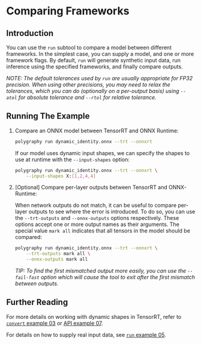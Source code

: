 # Comparing Frameworks


## Introduction

You can use the `run` subtool to compare a model between different frameworks.
In the simplest case, you can supply a model, and one or more framework flags.
By default, `run` will generate synthetic input data, run inference using the specified frameworks,
and finally compare outputs.

*NOTE: The default tolerances used by `run` are usually appropriate for FP32 precision.*
    *When using other precisions, you may need to relax the tolerances, which you can do*
    *(optionally on a per-output basis) using `--atol` for absolute tolerance and*
    *`--rtol` for relative tolerance.*

## Running The Example

1. Compare an ONNX model between TensorRT and ONNX Runtime:

    ```bash
    polygraphy run dynamic_identity.onnx --trt --onnxrt
    ```

    If our model uses dynamic input shapes, we can specify the shapes to use at
    runtime with the `--input-shapes` option:

    ```bash
    polygraphy run dynamic_identity.onnx --trt --onnxrt \
        --input-shapes X:[1,2,4,4]
    ```

2. [Optional] Compare per-layer outputs between TensorRT and ONNX-Runtime:

    When network outputs do not match, it can be useful to compare per-layer
    outputs to see where the error is introduced. To do so, you can use the
    `--trt-outputs` and `--onnx-outputs` options respectively. These options
    accept one or more output names as their arguments. The special value `mark all`
    indicates that all tensors in the model should be compared:

    ```bash
    polygraphy run dynamic_identity.onnx --trt --onnxrt \
        --trt-outputs mark all \
        --onnx-outputs mark all
    ```

    *TIP: To find the first mismatched output more easily, you can use the `--fail-fast` option*
        *which will cause the tool to exit after the first mismatch between outputs.*

## Further Reading

For more details on working with dynamic shapes in TensorRT, refer to
[`convert` example 03](../../convert/03_dynamic_shapes_in_tensorrt/) or
[API example 07](../../../api/07_tensorrt_and_dynamic_shapes/).

For details on how to supply real input data, see [`run` example 05](../05_comparing_with_custom_input_data/).
